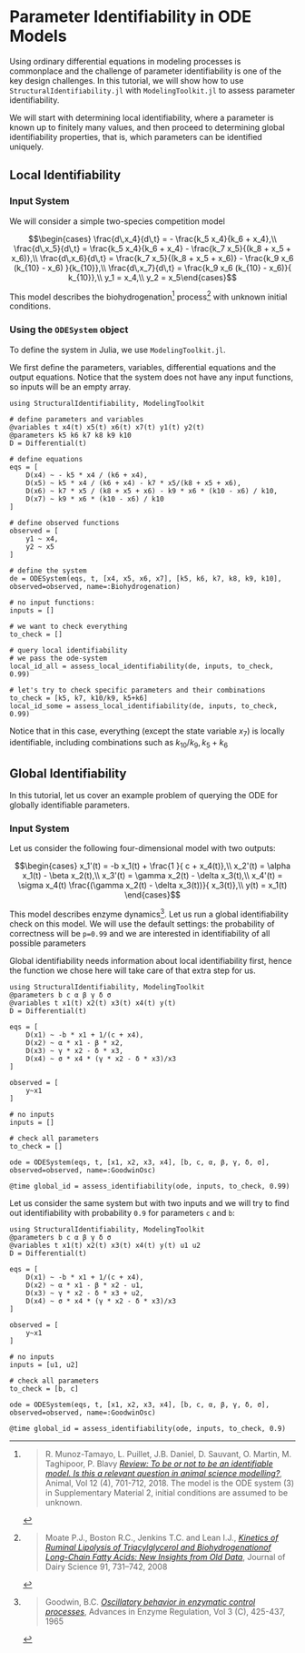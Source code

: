 # Parameter Identifiability in ODE Models

Using ordinary differential equations in modeling processes is commonplace and the challenge of parameter identifiability is one of the key design challenges. In this tutorial, we will show how to use `StructuralIdentifiability.jl` with `ModelingToolkit.jl` to assess parameter identifiability.

We will start with determining local identifiability, where a parameter is known up to finitely many values, and then proceed to determining global identifiability properties, that is, which parameters can be identified uniquely.

## Local Identifiability
### Input System

We will consider a simple two-species competition model

$$\begin{cases}
\frac{d\,x_4}{d\,t} = - \frac{k_5 x_4}{k_6 + x_4},\\
\frac{d\,x_5}{d\,t} = \frac{k_5 x_4}{k_6 + x_4} - \frac{k_7 x_5}{(k_8 + x_5 + x_6)},\\
\frac{d\,x_6}{d\,t} = \frac{k_7 x_5}{(k_8 + x_5 + x_6)} - \frac{k_9  x_6  (k_{10} - x_6) }{k_{10}},\\
\frac{d\,x_7}{d\,t} = \frac{k_9  x_6  (k_{10} - x_6)}{ k_{10}},\\
y_1 = x_4,\\
y_2 = x_5\end{cases}$$

This model describes the biohydrogenation[^1] process[^2] with unknown initial conditions.

### Using the `ODESystem` object
To define the system in Julia, we use `ModelingToolkit.jl`.

We first define the parameters, variables, differential equations and the output equations. Notice that the system does not have any input functions, so inputs will be an empty array.

```@example
using StructuralIdentifiability, ModelingToolkit

# define parameters and variables
@variables t x4(t) x5(t) x6(t) x7(t) y1(t) y2(t)
@parameters k5 k6 k7 k8 k9 k10
D = Differential(t)

# define equations
eqs = [
    D(x4) ~ - k5 * x4 / (k6 + x4),
    D(x5) ~ k5 * x4 / (k6 + x4) - k7 * x5/(k8 + x5 + x6),
    D(x6) ~ k7 * x5 / (k8 + x5 + x6) - k9 * x6 * (k10 - x6) / k10,
    D(x7) ~ k9 * x6 * (k10 - x6) / k10
]

# define observed functions
observed = [
    y1 ~ x4,
    y2 ~ x5
]

# define the system
de = ODESystem(eqs, t, [x4, x5, x6, x7], [k5, k6, k7, k8, k9, k10], observed=observed, name=:Biohydrogenation)

# no input functions:
inputs = []

# we want to check everything
to_check = []

# query local identifiability
# we pass the ode-system
local_id_all = assess_local_identifiability(de, inputs, to_check, 0.99)

# let's try to check specific parameters and their combinations
to_check = [k5, k7, k10/k9, k5+k6]
local_id_some = assess_local_identifiability(de, inputs, to_check, 0.99)

```

Notice that in this case, everything (except the state variable $x_7$) is locally identifiable, including combinations such as $k_{10}/k_9, k_5+k_6$

## Global Identifiability

In this tutorial, let us cover an example problem of querying the ODE for globally identifiable parameters.

### Input System

Let us consider the following four-dimensional model with two outputs:

$$\begin{cases}
    x_1'(t) = -b  x_1(t) + \frac{1 }{ c + x_4(t)},\\
    x_2'(t) = \alpha  x_1(t) - \beta  x_2(t),\\
    x_3'(t) = \gamma  x_2(t) - \delta  x_3(t),\\
    x_4'(t) = \sigma  x_4(t)  \frac{(\gamma x_2(t) - \delta x_3(t))}{ x_3(t)},\\
    y(t) = x_1(t)
\end{cases}$$

This model describes enzyme dynamics[^3]. Let us run a global identifiability check on this model. We will use the default settings: the probability of correctness will be `p=0.99` and we are interested in identifiability of all possible parameters

Global identifiability needs information about local identifiability first, hence the function we chose here will take care of that extra step for us.

```@repl
using StructuralIdentifiability, ModelingToolkit
@parameters b c α β γ δ σ
@variables t x1(t) x2(t) x3(t) x4(t) y(t)
D = Differential(t)

eqs = [
    D(x1) ~ -b * x1 + 1/(c + x4),
    D(x2) ~ α * x1 - β * x2,
    D(x3) ~ γ * x2 - δ * x3,
    D(x4) ~ σ * x4 * (γ * x2 - δ * x3)/x3
]

observed = [
    y~x1
]

# no inputs
inputs = []

# check all parameters
to_check = []

ode = ODESystem(eqs, t, [x1, x2, x3, x4], [b, c, α, β, γ, δ, σ], observed=observed, name=:GoodwinOsc)

@time global_id = assess_identifiability(ode, inputs, to_check, 0.99)
```

Let us consider the same system but with two inputs and we will try to find out identifiability with probability `0.9` for parameters `c` and `b`:

```@repl
using StructuralIdentifiability, ModelingToolkit
@parameters b c α β γ δ σ
@variables t x1(t) x2(t) x3(t) x4(t) y(t) u1 u2
D = Differential(t)

eqs = [
    D(x1) ~ -b * x1 + 1/(c + x4),
    D(x2) ~ α * x1 - β * x2 - u1,
    D(x3) ~ γ * x2 - δ * x3 + u2,
    D(x4) ~ σ * x4 * (γ * x2 - δ * x3)/x3
]

observed = [
    y~x1
]

# no inputs
inputs = [u1, u2]

# check all parameters
to_check = [b, c]

ode = ODESystem(eqs, t, [x1, x2, x3, x4], [b, c, α, β, γ, δ, σ], observed=observed, name=:GoodwinOsc)

@time global_id = assess_identifiability(ode, inputs, to_check, 0.9)
```


[^1]:
    > R. Munoz-Tamayo, L. Puillet, J.B. Daniel, D. Sauvant, O. Martin, M. Taghipoor, P. Blavy [*Review: To be or not to be an identifiable model. Is this a relevant question in animal science modelling?*](https://doi.org/10.1017/S1751731117002774), Animal, Vol 12 (4), 701-712, 2018. The model is the ODE system (3) in Supplementary Material 2, initial conditions are assumed to be unknown.

[^2]:
    > Moate P.J., Boston R.C., Jenkins T.C. and Lean I.J., [*Kinetics of Ruminal Lipolysis of Triacylglycerol and Biohydrogenationof Long-Chain Fatty Acids: New Insights from Old Data*](doi:10.3168/jds.2007-0398), Journal of Dairy Science 91, 731–742, 2008

[^3]:
    > Goodwin, B.C. [*Oscillatory behavior in enzymatic control processes*](https://doi.org/10.1016/0065-2571(65)90067-1), Advances in Enzyme Regulation, Vol 3 (C), 425-437, 1965